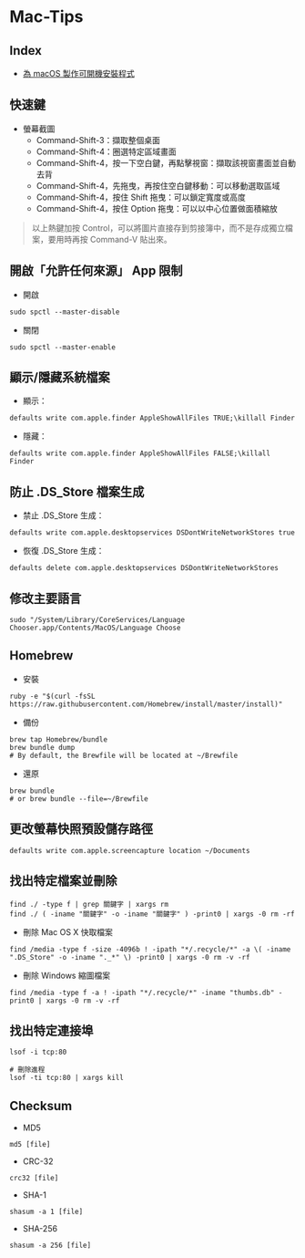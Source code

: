 # Mac-Tips
## Index
- [為 macOS 製作可開機安裝程式](Create-Install-Media.md)

## 快速鍵
- 螢幕截圖
  - Command-Shift-3：擷取整個桌面
  - Command-Shift-4：圈選特定區域畫面
  - Command-Shift-4，按一下空白鍵，再點擊視窗：擷取該視窗畫面並自動去背
  - Command-Shift-4，先拖曳，再按住空白鍵移動：可以移動選取區域
  - Command-Shift-4，按住 Shift 拖曳：可以鎖定寬度或高度
  - Command-Shift-4，按住 Option 拖曳：可以以中心位置做面積縮放
  
> 以上熱鍵加按 Control，可以將圖片直接存到剪接簿中，而不是存成獨立檔案，要用時再按 Command-V 貼出來。

## 開啟「允許任何來源」 App 限制
- 開啟
```shell
sudo spctl --master-disable
```
- 關閉
```shell
sudo spctl --master-enable
```

## 顯示/隱藏系統檔案
- 顯示：
```shell
defaults write com.apple.finder AppleShowAllFiles TRUE;\killall Finder
```
- 隱藏：
```shell
defaults write com.apple.finder AppleShowAllFiles FALSE;\killall Finder
```

## 防止 .DS\_Store 檔案生成
- 禁止 .DS\_Store 生成：
```shell
defaults write com.apple.desktopservices DSDontWriteNetworkStores true
```
- 恢復 .DS\_Store 生成：
```shell
defaults delete com.apple.desktopservices DSDontWriteNetworkStores
```

## 修改主要語言
```shell
sudo "/System/Library/CoreServices/Language Chooser.app/Contents/MacOS/Language Choose
```

## Homebrew
- 安裝
```shell
ruby -e "$(curl -fsSL https://raw.githubusercontent.com/Homebrew/install/master/install)"
```
- 備份
```shell
brew tap Homebrew/bundle
brew bundle dump
# By default, the Brewfile will be located at ~/Brewfile
```
- 還原
```shell
brew bundle
# or brew bundle --file=~/Brewfile
```

## 更改螢幕快照預設儲存路徑
```shell
defaults write com.apple.screencapture location ~/Documents
```

## 找出特定檔案並刪除
```shell
find ./ -type f | grep 關鍵字 | xargs rm
find ./ ( -iname "關鍵字" -o -iname "關鍵字" ) -print0 | xargs -0 rm -rf
```
- 刪除 Mac OS X 快取檔案
```shell
find /media -type f -size -4096b ! -ipath "*/.recycle/*" -a \( -iname ".DS_Store" -o -iname "._*" \) -print0 | xargs -0 rm -v -rf
```
- 刪除 Windows 縮圖檔案
```shell
find /media -type f -a ! -ipath "*/.recycle/*" -iname "thumbs.db" -print0 | xargs -0 rm -v -rf
```

## 找出特定連接埠
```shell
lsof -i tcp:80

# 刪除進程
lsof -ti tcp:80 | xargs kill
```

## Checksum
- MD5
```shell
md5 [file]
```
- CRC-32
```shell
crc32 [file]
```
- SHA-1
```shell
shasum -a 1 [file]
```
- SHA-256
```shell
shasum -a 256 [file]
```
